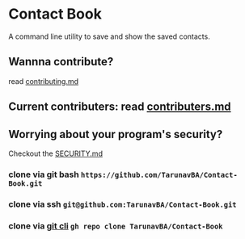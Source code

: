 # Contact Book
A command line utility to save and show the saved contacts.



## Wannna contribute?
read [contributing.md](contributing.md)

## Current contributers: read [contributers.md](contributers.md)

## Worrying about your program's security?
Checkout the [SECURITY.md](SECURITY.md)

### clone via git bash `https://github.com/TarunavBA/Contact-Book.git`
### clone via ssh `git@github.com:TarunavBA/Contact-Book.git`
### clone via [git cli](https://cli.github.com) `gh repo clone TarunavBA/Contact-Book`
